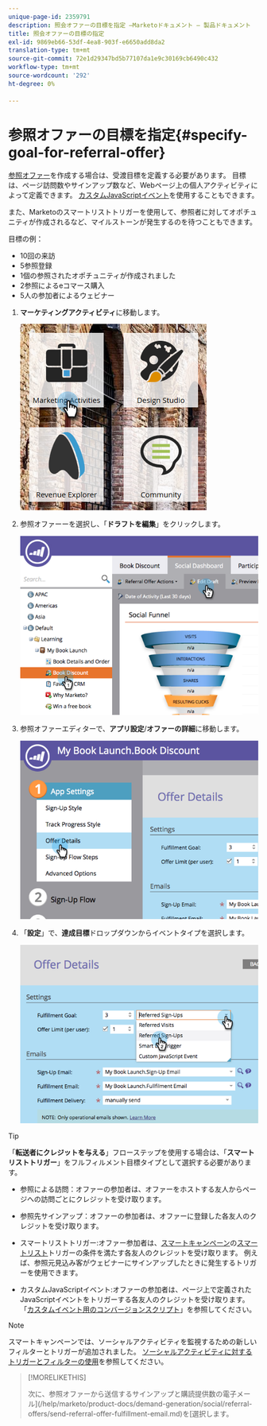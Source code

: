 ```yaml
---
unique-page-id: 2359791
description: 照会オファーの目標を指定 —Marketoドキュメント — 製品ドキュメント
title: 照会オファーの目標の指定
exl-id: 9869eb66-53df-4ea8-903f-e6650add8da2
translation-type: tm+mt
source-git-commit: 72e1d29347bd5b77107da1e9c30169cb6490c432
workflow-type: tm+mt
source-wordcount: '292'
ht-degree: 0%

---
```


# 参照オファーの目標を指定{#specify-goal-for-referral-offer}

[参照オファー](/help/marketo/product-docs/demand-generation/social/referral-offers/create-a-referral-offer.md)を作成する場合は、受渡目標を定義する必要があります。 目標は、ページ訪問数やサインアップ数など、Webページ上の個人アクティビティによって定義できます。 [カスタムJavaScriptイベント](/help/marketo/product-docs/demand-generation/social/social-functions/conversion-script-for-custom-events.md)を使用することもできます。

また、Marketoのスマートリストトリガーを使用して、参照者に対してオポチュニティが作成されるなど、マイルストーンが発生するのを待つこともできます。

目標の例：

* 10回の来訪
* 5参照登録
* 1個の参照されたオポチュニティが作成されました
* 2参照によるeコマース購入
* 5人の参加者によるウェビナー

1. **マーケティングアクティビティ**&#x200B;に移動します。

   ![](assets/ma.png)

1. 参照オファーーを選択し、「**ドラフトを編集**」をクリックします。

   ![](assets/image2014-9-19-15-3a6-3a35.png)

1. 参照オファーエディターで、**アプリ設定**/**オファーの詳細**&#x200B;に移動します。

   ![](assets/image2014-9-19-15-3a6-3a44.png)

1. 「**設定**」で、**達成目標**&#x200B;ドロップダウンからイベントタイプを選択します。

   ![](assets/image2014-9-19-15-3a6-3a56.png)

>[!TIP]
>
>「**転送者にクレジットを与える**」フローステップを使用する場合は、「**スマートリストトリガー**」をフルフィルメント目標タイプとして選択する必要があります。

* 参照による訪問：オファーの参加者は、オファーをホストする友人からページへの訪問ごとにクレジットを受け取ります。
* 参照先サインアップ：オファーの参加者は、オファーに登録した各友人のクレジットを受け取ります。
* スマートリストトリガー:オファー参加者は、[スマートキャンペーン](/help/marketo/product-docs/core-marketo-concepts/smart-campaigns/understanding-smart-campaigns.md)の[スマートリスト](/help/marketo/product-docs/core-marketo-concepts/smart-lists-and-static-lists/understanding-smart-lists.md)トリガーの条件を満たす各友人のクレジットを受け取ります。 例えば、参照元見込み客がウェビナーにサインアップしたときに発生するトリガーを使用できます。

* カスタムJavaScriptイベント:オファーの参加者は、ページ上で定義されたJavaScriptイベントをトリガーする各友人のクレジットを受け取ります。 「[カスタムイベント用のコンバージョンスクリプト](/help/marketo/product-docs/demand-generation/social/social-functions/triggers-and-filters-for-social-activities.md)」を参照してください。

>[!NOTE]
>
>スマートキャンペーンでは、ソーシャルアクティビティを監視するための新しいフィルターとトリガーが追加されました。 [ソーシャルアクティビティに対するトリガーとフィルターの使用](/help/marketo/product-docs/demand-generation/social/social-functions/triggers-and-filters-for-social-activities.md)を参照してください。

>[!MORELIKETHIS]
>
>次に、参照オファーから送信するサインアップと購読提供数の電子メール](/help/marketo/product-docs/demand-generation/social/referral-offers/send-referral-offer-fulfillment-email.md)を[選択します。
